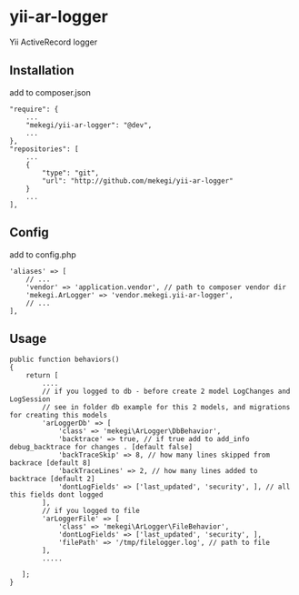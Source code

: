 yii-ar-logger
=============

Yii ActiveRecord logger


Installation
------------
add to composer.json

    "require": {
        ...
        "mekegi/yii-ar-logger": "@dev",
        ...
    },
    "repositories": [
        ...
        {
            "type": "git",
            "url": "http://github.com/mekegi/yii-ar-logger"
        }
        ...
    ],

Config
------
add to config.php

    'aliases' => [
        // ...
        'vendor' => 'application.vendor', // path to composer vendor dir
        'mekegi.ArLogger' => 'vendor.mekegi.yii-ar-logger',
        // ...
    ],

Usage
-----
    public function behaviors()
    {
        return [
            ....
            // if you logged to db - before create 2 model LogChanges and LogSession
            // see in folder db example for this 2 models, and migrations for creating this models
            'arLoggerDb' => [
                'class' => 'mekegi\ArLogger\DbBehavior',
                'backtrace' => true, // if true add to add_info debug_backtrace for changes . [default false]
                'backTraceSkip' => 8, // how many lines skipped from backrace [default 8]
                'backTraceLines' => 2, // how many lines added to backtrace [default 2]
                'dontLogFields' => ['last_updated', 'security', ], // all this fields dont logged
            ],
            // if you logged to file
            'arLoggerFile' => [
                'class' => 'mekegi\ArLogger\FileBehavior',
                'dontLogFields' => ['last_updated', 'security', ],
                'filePath' => '/tmp/filelogger.log', // path to file
            ],
            .....

       ];
    }